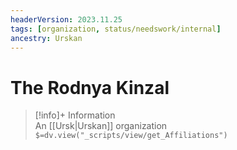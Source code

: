 ```yaml
---
headerVersion: 2023.11.25
tags: [organization, status/needswork/internal]
ancestry: Urskan
---
```

# The Rodnya Kinzal
>[!info]+ Information  
> An [[Ursk|Urskan]] organization  
> `$=dv.view("_scripts/view/get_Affiliations")`

